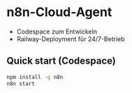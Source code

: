 # n8n-Cloud-Agent

* Codespace zum Entwickeln  
* Railway-Deployment für 24/7-Betrieb

## Quick start (Codespace)

```bash
npm install -g n8n
n8n start
